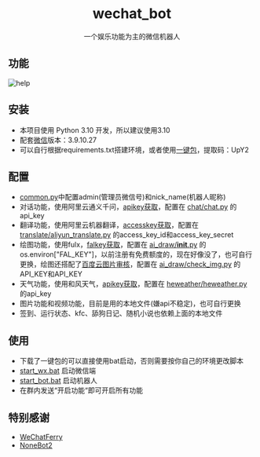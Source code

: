 <div align="center">

# wechat_bot

一个娱乐功能为主的微信机器人

</div>

## 功能
![help](https://github.com/user-attachments/assets/8dfaf92a-b422-4005-9511-93955d004e1f)

## 安装
* 本项目使用 Python 3.10 开发，所以建议使用3.10
* 配套[微信](https://github.com/lich0821/WeChatFerry/releases/download/v39.2.4/WeChatSetup-3.9.10.27.exe)版本：3.9.10.27
* 可以自行根据requirements.txt搭建环境，或者使用[一键包](https://pan.quark.cn/s/5cd8d3fccfe3)，提取码：UpY2

## 配置
* [common.py](https://github.com/cy1159178778/wechat_bot/blob/main/wechat_bot/common.py)中配置admin(管理员微信号)和nick_name(机器人昵称)
* 对话功能，使用阿里云通义千问，[apikey获取](https://bailian.console.aliyun.com/?apiKey=1#/api-key)，配置在 [chat/chat.py](https://github.com/cy1159178778/wechat_bot/blob/main/wechat_bot/src/plugins/chat/chat.py) 的api_key
* 翻译功能，使用阿里云机器翻译，[accesskey获取](https://ram.console.aliyun.com/profile/access-keys)，配置在 [translate/aliyun_translate.py](https://github.com/cy1159178778/wechat_bot/blob/main/wechat_bot/src/plugins/translate/aliyun_translate.py) 的access_key_id和access_key_secret
* 绘图功能，使用fulx，[falkey获取](https://fal.ai/models/fal-ai/flux/schnell/api)，配置在 [ai_draw/__init__.py](https://github.com/cy1159178778/wechat_bot/blob/main/wechat_bot/src/plugins/ai_draw/__init__.py) 的os.environ["FAL_KEY"]，以前注册有免费额度的，现在好像没了，也可自行更换，绘图还搭配了[百度云图片审核](https://ai.baidu.com/censoring#/strategylist)，配置在 [ai_draw/check_img.py](https://github.com/cy1159178778/wechat_bot/blob/main/wechat_bot/src/plugins/ai_draw/check_img.py) 的API_KEY和API_KEY
* 天气功能，使用和风天气，[apikey获取](https://dev.qweather.com/)，配置在 [heweather/heweather.py](https://github.com/cy1159178778/wechat_bot/blob/main/wechat_bot/src/plugins/heweather/heweather.py) 的api_key
* 图片功能和视频功能，目前是用的本地文件(嫌api不稳定)，也可自行更换
* 签到、运行状态、kfc、舔狗日记、随机小说也依赖上面的本地文件

## 使用
* 下载了一键包的可以直接使用bat启动，否则需要按你自己的环境更改脚本
* [start_wx.bat](https://github.com/cy1159178778/wechat_bot/blob/main/start_wx.bat) 启动微信端
* [start_bot.bat](https://github.com/cy1159178778/wechat_bot/blob/main/start_bot.bat) 启动机器人
* 在群内发送“开启功能“即可开启所有功能

## 特别感谢
* [WeChatFerry](https://github.com/lich0821/WeChatFerry/)
* [NoneBot2](https://github.com/nonebot/nonebot2/)
